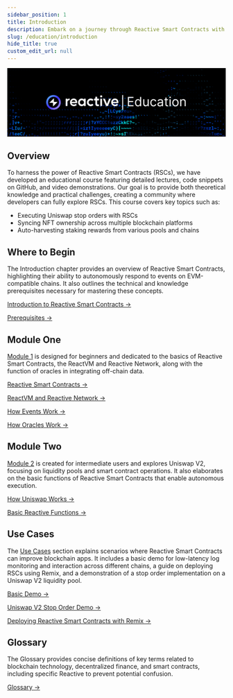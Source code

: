 ```yaml
---
sidebar_position: 1
title: Introduction
description: Embark on a journey through Reactive Smart Contracts with our educational program. Dive into lectures, GitHub code, and video demos for a hands-on learning experience.
slug: /education/introduction
hide_title: true
custom_edit_url: null
---
```


![Reactive Network Education Image](../img/reactive-education.jpg)

## Overview

To harness the power of Reactive Smart Contracts (RSCs), we have developed an educational course featuring detailed lectures, code snippets on GitHub, and video demonstrations. Our goal is to provide both theoretical knowledge and practical challenges, creating a community where developers can fully explore RSCs. This course covers key topics such as:

* Executing Uniswap stop orders with RSCs
* Syncing NFT ownership across multiple blockchain platforms
* Auto-harvesting staking rewards from various pools and chains

## Where to Begin 

The Introduction chapter provides an overview of Reactive Smart Contracts, highlighting their ability to autonomously respond to events on EVM-compatible chains. It also outlines the technical and knowledge prerequisites necessary for mastering these concepts.

[Introduction to Reactive Smart Contracts →](./reactive-smart-contracts.md)

[Prerequisites →](./prerequisites.md)

## Module One

[Module 1](../module-1/index.md) is designed for beginners and dedicated to the basics of Reactive Smart Contracts, the ReactVM and Reactive Network, along with the function of oracles in integrating off-chain data.

[Reactive Smart Contracts →](../module-1/reactive-smart-contracts.md)

[ReactVM and Reactive Network →](../module-1/react-vm.md)

[How Events Work →](../module-1/how-events-work.md)

[How Oracles Work →](../module-1/how-oracles-work.md)

## Module Two

[Module 2](../module-2/index.md) is created for intermediate users and explores Uniswap V2, focusing on liquidity pools and smart contract operations. It also elaborates on the basic functions of Reactive Smart Contracts that enable autonomous execution.

[How Uniswap Works →](../module-2/how-uniswap-works.md)

[Basic Reactive Functions →](../module-2/basic-reactive-functions.md)

## Use Cases

The [Use Cases](../use-cases/index.md) section explains scenarios where Reactive Smart Contracts can improve blockchain apps. It includes a basic demo for low-latency log monitoring and interaction across different chains, a guide on deploying RSCs using Remix, and a demonstration of a stop order implementation on a Uniswap V2 liquidity pool.

[Basic Demo →](../use-cases/use-case-1.md)

[Uniswap V2 Stop Order Demo →](../use-cases/use-case-3.md)

[Deploying Reactive Smart Contracts with Remix →](../use-cases/remix-ide-demo.md)

## Glossary

The Glossary provides concise definitions of key terms related to blockchain technology, decentralized finance, and smart contracts, including specific Reactive to prevent potential confusion.

[Glossary →](../glossary.md)